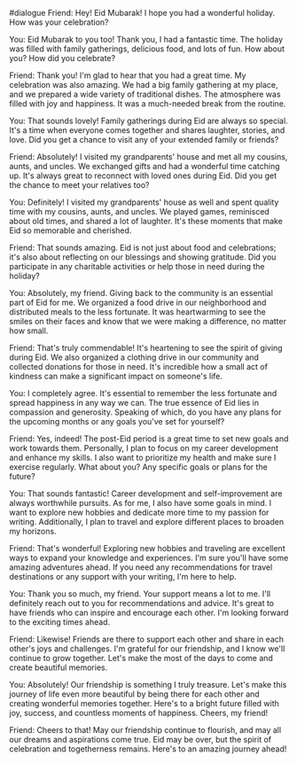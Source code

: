 #dialogue 
Friend: Hey! Eid Mubarak! I hope you had a wonderful holiday. How was your celebration?

You: Eid Mubarak to you too! Thank you, I had a fantastic time. The holiday was filled with family gatherings, delicious food, and lots of fun. How about you? How did you celebrate?

Friend: Thank you! I'm glad to hear that you had a great time. My celebration was also amazing. We had a big family gathering at my place, and we prepared a wide variety of traditional dishes. The atmosphere was filled with joy and happiness. It was a much-needed break from the routine.

You: That sounds lovely! Family gatherings during Eid are always so special. It's a time when everyone comes together and shares laughter, stories, and love. Did you get a chance to visit any of your extended family or friends?

Friend: Absolutely! I visited my grandparents' house and met all my cousins, aunts, and uncles. We exchanged gifts and had a wonderful time catching up. It's always great to reconnect with loved ones during Eid. Did you get the chance to meet your relatives too?

You: Definitely! I visited my grandparents' house as well and spent quality time with my cousins, aunts, and uncles. We played games, reminisced about old times, and shared a lot of laughter. It's these moments that make Eid so memorable and cherished.

Friend: That sounds amazing. Eid is not just about food and celebrations; it's also about reflecting on our blessings and showing gratitude. Did you participate in any charitable activities or help those in need during the holiday?

You: Absolutely, my friend. Giving back to the community is an essential part of Eid for me. We organized a food drive in our neighborhood and distributed meals to the less fortunate. It was heartwarming to see the smiles on their faces and know that we were making a difference, no matter how small.

Friend: That's truly commendable! It's heartening to see the spirit of giving during Eid. We also organized a clothing drive in our community and collected donations for those in need. It's incredible how a small act of kindness can make a significant impact on someone's life.

You: I completely agree. It's essential to remember the less fortunate and spread happiness in any way we can. The true essence of Eid lies in compassion and generosity. Speaking of which, do you have any plans for the upcoming months or any goals you've set for yourself?

Friend: Yes, indeed! The post-Eid period is a great time to set new goals and work towards them. Personally, I plan to focus on my career development and enhance my skills. I also want to prioritize my health and make sure I exercise regularly. What about you? Any specific goals or plans for the future?

You: That sounds fantastic! Career development and self-improvement are always worthwhile pursuits. As for me, I also have some goals in mind. I want to explore new hobbies and dedicate more time to my passion for writing. Additionally, I plan to travel and explore different places to broaden my horizons.

Friend: That's wonderful! Exploring new hobbies and traveling are excellent ways to expand your knowledge and experiences. I'm sure you'll have some amazing adventures ahead. If you need any recommendations for travel destinations or any support with your writing, I'm here to help.

You: Thank you so much, my friend. Your support means a lot to me. I'll definitely reach out to you for recommendations and advice. It's great to have friends who can inspire and encourage each other. I'm looking forward to the exciting times ahead.

Friend: Likewise! Friends are there to support each other and share in each other's joys and challenges. I'm grateful for our friendship, and I know we'll continue to grow together. Let's make the most of the days to come and create beautiful memories.

You: Absolutely! Our friendship is something I truly treasure. Let's make this journey of life even more beautiful by being there for each other and creating wonderful memories together. Here's to a bright future filled with joy, success, and countless moments of happiness. Cheers, my friend!

Friend: Cheers to that! May our friendship continue to flourish, and may all our dreams and aspirations come true. Eid may be over, but the spirit of celebration and togetherness remains. Here's to an amazing journey ahead!